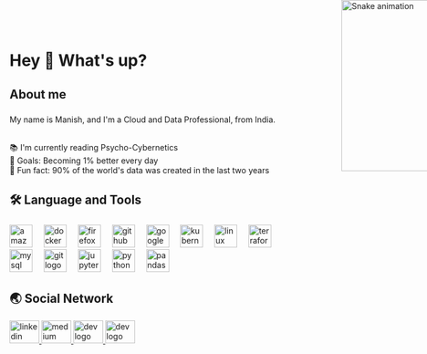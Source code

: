 

<h1 align="left">Hey 👋 What's up?</h1>

###

<h2 align="left">About me</h2>

###

<p align="left">My name is Manish, and I'm a Cloud and Data Professional, from India.</p>
<img align = "right" src="https://i.pinimg.com/originals/7d/07/a2/7d07a255678962d30d8717dcf5dbd266.gif" alt="Snake animation" style="position: fixed; top: 0; right: 0; width: 300px; height: auto; transform: translate(50%, 0%); transform-origin: top right;">

<p align="left"> <br>📚 I'm currently reading Psycho-Cybernetics <br>🎯 Goals: Becoming 1% better every day<br>🎲 Fun fact: 90% of the world's data was created in the last two years</p>

###
###
<h2 align="left">🛠️ Language and Tools</h2>

###

<div align="left">
  <img src="https://cdn.jsdelivr.net/gh/devicons/devicon/icons/amazonwebservices/amazonwebservices-original.svg" height="40" alt="amazonwebservices logo"  />
  <img width="12" />
  <img src="https://cdn.jsdelivr.net/gh/devicons/devicon/icons/docker/docker-original.svg" height="40" alt="docker logo"  />
  <img width="12" />
  <img src="https://cdn.jsdelivr.net/gh/devicons/devicon/icons/firefox/firefox-original.svg" height="40" alt="firefox logo"  />
  <img width="12" />
  <img src="https://cdn.jsdelivr.net/gh/devicons/devicon/icons/github/github-original.svg" height="40" alt="github logo"  />
  <img width="12" />
  <img src="https://cdn.jsdelivr.net/gh/devicons/devicon/icons/google/google-original.svg" height="40" alt="google logo"  />
  <img width="12" />
  <img src="https://cdn.jsdelivr.net/gh/devicons/devicon/icons/kubernetes/kubernetes-plain.svg" height="40" alt="kubernetes logo"  />
  <img width="12" />
  <img src="https://cdn.jsdelivr.net/gh/devicons/devicon/icons/linux/linux-original.svg" height="40" alt="linux logo"  />
  <img width="12" />
  <img src="https://cdn.simpleicons.org/terraform/7B42BC" height="40" alt="terraform logo"  />
  <img width="12" />
  <img src="https://cdn.jsdelivr.net/gh/devicons/devicon/icons/mysql/mysql-original.svg" height="40" alt="mysql logo"  />
  <img width="12" />
  <img src="https://cdn.jsdelivr.net/gh/devicons/devicon/icons/git/git-original.svg" height="40" alt="git logo"  />
  <img width="12" />
  <img src="https://cdn.jsdelivr.net/gh/devicons/devicon/icons/jupyter/jupyter-original.svg" height="40" alt="jupyter logo"  />
  <img width="12" />
  <img src="https://cdn.jsdelivr.net/gh/devicons/devicon/icons/python/python-original.svg" height="40" alt="python logo"  />
  <img width="12" />
  <img src="https://cdn.jsdelivr.net/gh/devicons/devicon/icons/pandas/pandas-original.svg" height="40" alt="pandas logo"  />
</div>

###
<h2 align="left">🌏 Social Network</h2>
<div align="left">
  <a href="https://www.linkedin.com/in/manish-sing/" target="_blank">
    <img src="https://upload.wikimedia.org/wikipedia/commons/8/81/LinkedIn_icon.svg" width="52" height="40" alt="linkedin logo" />
  </a>
  <a href="https://medium.com/@manishsingh99923" target="_blank">
    <img src="https://upload.wikimedia.org/wikipedia/commons/c/c4/Font_Awesome_5_brands_medium-m.svg" width="52" height="40" alt="medium logo"  />
  </a>
  <a href="https://dev.to/manishmech" target="_blank">
    <img src="https://cdn3.iconfinder.com/data/icons/logos-and-brands-adobe/512/84_Dev-512.png" width="52" height="40" alt="dev logo"  />
  </a>
  <a href="http://quiet-plaid-lasagna.glitch.me/" target="_blank">
    <img src="https://upload.wikimedia.org/wikipedia/commons/c/c4/Globe_icon.svg" width="52" height="40" alt="dev logo"  />
  </a>
</div>
